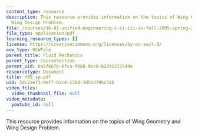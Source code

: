 ```yaml
---
content_type: resource
description: This resource provides information on the topics of Wing Geometry and
  Wing Design Problem.
file: /courses/16-01-unified-engineering-i-ii-iii-iv-fall-2005-spring-2006/5dc2ae739ef7b2c4136d3d5b379bc32b_f08_sp.pdf
file_type: application/pdf
learning_resource_types: []
license: https://creativecommons.org/licenses/by-nc-sa/4.0/
ocw_type: OCWFile
parent_title: Fluid Mechanics
parent_type: CourseSection
parent_uid: 6a5f667b-6fca-f068-0ec8-b203122154de
resourcetype: Document
title: f08_sp.pdf
uid: 5dc2ae73-9ef7-b2c4-136d-3d5b379bc32b
video_files:
  video_thumbnail_file: null
video_metadata:
  youtube_id: null
---
```

This resource provides information on the topics of Wing Geometry and Wing Design Problem.